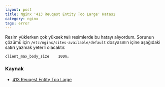 ```yaml
---
layout: post
title: Nginx '413 Reuqest Entity Too Large' Hatası
category: nginx
tags: error
---
```


Resim yüklerken çok yüksek `MB`lı resimlerde bu hatayı alıyordum. Sorunun çözümü için `/etc/nginx/sites-available/default` dosyasının içine aşağıdaki satırı yazmak yeterli olacaktır.

	client_max_body_size    100m;

### Kaynak

- [413 Reuqest Entity Too Large](http://makaleci.com/nginx-upload-limiti-sorununa-cozum-413-request-entity-too-large.html)
